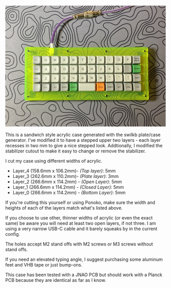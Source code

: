 ![Sample Image](sample.jpeg)

This is a sandwich style acrylic case generated with the swilkb plate/case generator. I've modified it to have a stepped upper two layers - each layer recesses in two mm to give a nice stepped look. Addtionally, I modified the stabilizer cutout to make it easy to change or remove the stabilizer. 

I cut my case using different widths of acrylic.

- Layer_4 (158.6mm x 106.2mm)- *(Top layer)*: 5mm
- Layer_3 (262.6mm x 110.2mm)- *(Plate layer)*: 3mm
- Layer_2 (266.6mm x 114.2mm) - *(Open Layer)*: 5mm
- Layer_1 (266.6mm x 114.2mm) - *(Closed Layer)*: 5mm
- Layer_0 (266.6mm x 114.2mm) - *(Bottom Layer)*: 5mm

If you're cutting this yourself or using Ponoko, make sure the width and heights of each of the layers match what's listed above.

If you choose to use other, thinner widths of acrylic (or even the exact same) be aware you will need at least two open layers, if not three. I am using a very narrow USB-C cable and it barely squeaks by in the current config.

The holes accept M2 stand offs with M2 screws or M3 screws without stand offs.

If you need an elevated typing angle, I suggest purchasing some aluminum feet and VHB tape or just bump-ons.

This case has been tested with a JNAO PCB but should work with a Planck PCB because they are identical as far as I know. 
